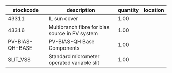 |stockcode|description|quantity|location|
|---------|-----------|--------|--------|
|43311|IL sun cover|1.00||
|43316|Multibranch fibre for bias source in PV system|1.00||
|PV-BIAS-QH-BASE|PV-BIAS-QH Base Components|1.00||
|SLIT_VSS|Standard micrometer operated variable slit|1.00||
